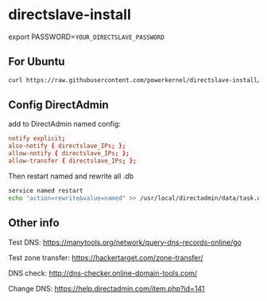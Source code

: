 # directslave-install

export PASSWORD=`YOUR_DIRECTSLAVE_PASSWORD`

## For Ubuntu

```bash
curl https://raw.githubusercontent.com/powerkernel/directslave-install/main/install-ubuntu.sh | sh
```

## Config DirectAdmin

add to DirectAdmin named config:

```conf
notify explicit;
also-notify { directslave_IPs; };
allow-notify { directslave_IPs; };
allow-transfer { directslave_IPs; };
```

Then restart named and rewrite all .db

```bash
service named restart
echo "action=rewrite&value=named" >> /usr/local/directadmin/data/task.queue
```

## Other info

Test DNS: https://manytools.org/network/query-dns-records-online/go

Test zone transfer: https://hackertarget.com/zone-transfer/

DNS check: http://dns-checker.online-domain-tools.com/

Change DNS: https://help.directadmin.com/item.php?id=141
